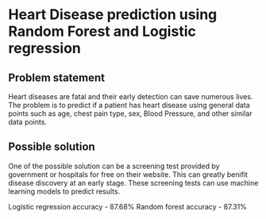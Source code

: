 # Heart Disease prediction using Random Forest and Logistic regression

## Problem statement
Heart diseases are fatal and their early detection can save numerous lives. The problem  is to predict if a patient has heart disease using general data points such as age, chest pain type, sex, Blood Pressure, and other similar data points.

## Possible solution
One of the possible solution can be a screening test provided by government or hospitals for free on their website. This can greatly benifit disease discovery at an early stage. These screening tests can use machine learning models to predict results.

Logistic regression accuracy - 87.68%
Random forest accuracy       - 87.31%